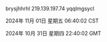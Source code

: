 brysjhhrhl 219.139.197.74 yqqlmgsycl

2024年 11月 01日 星期五 06:40:02 CST

2024年 10月 31日 星期四 22:40:02 GMT
